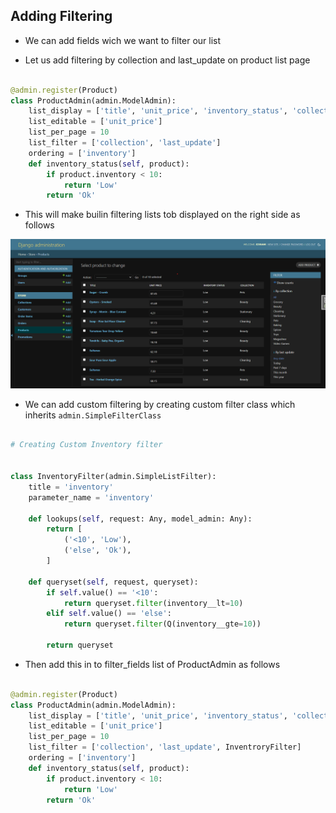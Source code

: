 ## Adding Filtering

- We can add fields wich we want to filter our list 

- Let us add filtering by collection and last_update on product list page

```python

@admin.register(Product)
class ProductAdmin(admin.ModelAdmin):
    list_display = ['title', 'unit_price', 'inventory_status', 'collection']
    list_editable = ['unit_price']
    list_per_page = 10
    list_filter = ['collection', 'last_update']
    ordering = ['inventory']
    def inventory_status(self, product):
        if product.inventory < 10:
            return 'Low'
        return 'Ok'
```
- This will make builin filtering lists tob displayed on the right side as follows

![Filtering Page](../Images/filter.png)

- We can add custom filtering by creating custom filter class which inherits `admin.SimpleFilterClass`

```python

# Creating Custom Inventory filter


class InventoryFilter(admin.SimpleListFilter):
    title = 'inventory'
    parameter_name = 'inventory'

    def lookups(self, request: Any, model_admin: Any):
        return [
            ('<10', 'Low'),
            ('else', 'Ok'),
        ]

    def queryset(self, request, queryset):
        if self.value() == '<10':
            return queryset.filter(inventory__lt=10)
        elif self.value() == 'else':
            return queryset.filter(Q(inventory__gte=10))

        return queryset
```
- Then add this in to filter_fields list of ProductAdmin as follows

```python

@admin.register(Product)
class ProductAdmin(admin.ModelAdmin):
    list_display = ['title', 'unit_price', 'inventory_status', 'collection']
    list_editable = ['unit_price']
    list_per_page = 10
    list_filter = ['collection', 'last_update', InventroryFilter]
    ordering = ['inventory']
    def inventory_status(self, product):
        if product.inventory < 10:
            return 'Low'
        return 'Ok'
```


